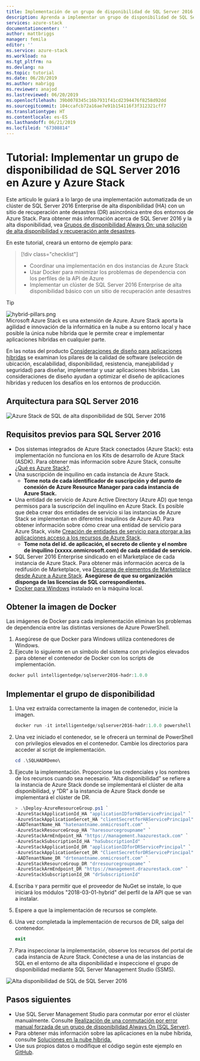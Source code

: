 ```yaml
---
title: Implementación de un grupo de disponibilidad de SQL Server 2016 en Azure y Azure Stack | Microsoft Docs
description: Aprenda a implementar un grupo de disponibilidad de SQL Server 2016 en Azure y Azure Stack.
services: azure-stack
documentationcenter: ''
author: mattbriggs
manager: femila
editor: ''
ms.service: azure-stack
ms.workload: na
ms.tgt_pltfrm: na
ms.devlang: na
ms.topic: tutorial
ms.date: 06/20/2019
ms.author: mabrigg
ms.reviewer: anajod
ms.lastreviewed: 06/20/2019
ms.openlocfilehash: 39b0078345c16b7931f41cd2394476f8258d92dd
ms.sourcegitcommit: 104ccafcb72a16ae7e91b154116f3f312321cff7
ms.translationtype: HT
ms.contentlocale: es-ES
ms.lasthandoff: 06/21/2019
ms.locfileid: "67308814"
---
```

# <a name="tutorial-deploy-a-sql-server-2016-availability-group-to-azure-and-azure-stack"></a>Tutorial: Implementar un grupo de disponibilidad de SQL Server 2016 en Azure y Azure Stack

Este artículo le guiará a lo largo de una implementación automatizada de un clúster de SQL Server 2016 Enterprise de alta disponibilidad (HA) con un sitio de recuperación ante desastres (DR) asincrónica entre dos entornos de Azure Stack. Para obtener más información acerca de SQL Server 2016 y la alta disponibilidad, vea [Grupos de disponibilidad Always On: una solución de alta disponibilidad y recuperación ante desastres](https://docs.microsoft.com/sql/database-engine/availability-groups/windows/always-on-availability-groups-sql-server?view=sql-server-2016).

En este tutorial, creará un entorno de ejemplo para:

> [!div class="checklist"]
> - Coordinar una implementación en dos instancias de Azure Stack
> - Usar Docker para minimizar los problemas de dependencia con los perfiles de la API de Azure
> - Implementar un clúster de SQL Server 2016 Enterprise de alta disponibilidad básico con un sitio de recuperación ante desastres

> [!Tip]  
> ![hybrid-pillars.png](./media/azure-stack-solution-cloud-burst/hybrid-pillars.png)  
> Microsoft Azure Stack es una extensión de Azure. Azure Stack aporta la agilidad e innovación de la informática en la nube a su entorno local y hace posible la única nube híbrida que le permite crear e implementar aplicaciones híbridas en cualquier parte.  
> 
> En las notas del producto [Consideraciones de diseño para aplicaciones híbridas](https://aka.ms/hybrid-cloud-applications-pillars) se examinan los pilares de la calidad de software (selección de ubicación, escalabilidad, disponibilidad, resistencia, manejabilidad y seguridad) para diseñar, implementar y usar aplicaciones híbridas. Las consideraciones de diseño ayudan a optimizar el diseño de aplicaciones híbridas y reducen los desafíos en los entornos de producción.

## <a name="architecture-for-sql-server-2016"></a>Arquitectura para SQL Server 2016

![Azure Stack de SQL de alta disponibilidad de SQL Server 2016](media/azure-stack-solution-sql-ha/image1.png)

## <a name="prerequisites-for-sql-server-2016"></a>Requisitos previos para SQL Server 2016

  - Dos sistemas integrados de Azure Stack conectados (Azure Stack): esta implementación no funciona en los Kits de desarrollo de Azure Stack (ASDK). Para obtener más información sobre Azure Stack, consulte [¿Qué es Azure Stack?](https://azure.microsoft.com/overview/azure-stack/).
  - Una suscripción de inquilino en cada instancia de Azure Stack.    
      - **Tome nota de cada identificador de suscripción y del punto de conexión de Azure Resource Manager para cada instancia de Azure Stack.**
  - Una entidad de servicio de Azure Active Directory (Azure AD) que tenga permisos para la suscripción del inquilino en Azure Stack. Es posible que deba crear dos entidades de servicio si las instancias de Azure Stack se implementan en diferentes inquilinos de Azure AD. Para obtener información sobre cómo crear una entidad de servicio para Azure Stack, visite [Creación de entidades de servicio para otorgar a las aplicaciones acceso a los recursos de Azure Stack](https://docs.microsoft.com/azure-stack/user/azure-stack-create-service-principals).
      - **Tome nota del id. de aplicación, el secreto de cliente y el nombre de inquilino (xxxxx.onmicrosoft.com) de cada entidad de servicio.**
  - SQL Server 2016 Enterprise sindicado en el Marketplace de cada instancia de Azure Stack. Para obtener más información acerca de la redifusión de Marketplace, vea [Descarga de elementos de Marketplace desde Azure a Azure Stack](https://docs.microsoft.com/azure-stack/operator/azure-stack-download-azure-marketplace-item).
    **Asegúrese de que su organización disponga de las licencias de SQL correspondientes.**
  - [Docker para Windows](https://docs.docker.com/docker-for-windows/) instalado en la máquina local.

## <a name="get-the-docker-image"></a>Obtener la imagen de Docker

Las imágenes de Docker para cada implementación eliminan los problemas de dependencia entre las distintas versiones de Azure PowerShell.

1.  Asegúrese de que Docker para Windows utiliza contenedores de Windows.
2.  Ejecute lo siguiente en un símbolo del sistema con privilegios elevados para obtener el contenedor de Docker con los scripts de implementación.

```powershell  
 docker pull intelligentedge/sqlserver2016-hadr:1.0.0
```

## <a name="deploy-the-availability-group"></a>Implementar el grupo de disponibilidad

1.  Una vez extraída correctamente la imagen de contenedor, inicie la imagen.

      ```powershell  
      docker run -it intelligentedge/sqlserver2016-hadr:1.0.0 powershell
      ```

2.  Una vez iniciado el contenedor, se le ofrecerá un terminal de PowerShell con privilegios elevados en el contenedor. Cambie los directorios para acceder al script de implementación.

      ```powershell  
      cd .\SQLHADRDemo\
      ```

3.  Ejecute la implementación. Proporcione las credenciales y los nombres de los recursos cuando sea necesario. “Alta disponibilidad” se refiere a la instancia de Azure Stack donde se implementará el clúster de alta disponibilidad, y “DR” a la instancia de Azure Stack donde se implementará el clúster de DR.

      ```powershell
      > .\Deploy-AzureResourceGroup.ps1 `
      -AzureStackApplicationId_HA "applicationIDforHAServicePrincipal" `
      -AzureStackApplicationSercet_HA "clientSecretforHAServicePrincipal" `
      -AADTenantName_HA "hatenantname.onmicrosoft.com" `
      -AzureStackResourceGroup_HA "haresourcegroupname" `
      -AzureStackArmEndpoint_HA "https://management.haazurestack.com" `
      -AzureStackSubscriptionId_HA "haSubscriptionId" `
      -AzureStackApplicationId_DR "applicationIDforDRServicePrincipal" `
      -AzureStackApplicationSercet_DR "ClientSecretforDRServicePrincipal" `
      -AADTenantName_DR "drtenantname.onmicrosoft.com" `
      -AzureStackResourceGroup_DR "drresourcegroupname" `
      -AzureStackArmEndpoint_DR "https://management.drazurestack.com" `
      -AzureStackSubscriptionId_DR "drSubscriptionId"
      ```

4.  Escriba `Y` para permitir que el proveedor de NuGet se instale, lo que iniciará los módulos "2018-03-01-hybrid" del perfil de la API que se van a instalar.

5.  Espere a que la implementación de recursos se complete.

6.  Una vez completada la implementación de recursos de DR, salga del contenedor.

      ```powershell
      exit
      ```

7.  Para inspeccionar la implementación, observe los recursos del portal de cada instancia de Azure Stack. Conéctese a una de las instancias de SQL en el entorno de alta disponibilidad e inspeccione el grupo de disponibilidad mediante SQL Server Management Studio (SSMS).

![Alta disponibilidad de SQL de SQL Server 2016](media/azure-stack-solution-sql-ha/image2.png)

## <a name="next-steps"></a>Pasos siguientes

  - Use SQL Server Management Studio para conmutar por error el clúster manualmente. Consulte [Realización de una conmutación por error manual forzada de un grupo de disponibilidad Always On (SQL Server)](https://docs.microsoft.com/sql/database-engine/availability-groups/windows/perform-a-forced-manual-failover-of-an-availability-group-sql-server?view=sql-server-2017).
  - Para obtener más información sobre las aplicaciones en la nube híbrida, consulte [Soluciones en la nube híbrida.](https://aka.ms/azsdevtutorials)
  - Use sus propios datos o modifique el código según este ejemplo en [GitHub](https://github.com/Azure-Samples/azure-intelligent-edge-patterns).
